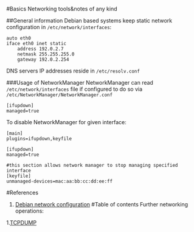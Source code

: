 #Basics
Networking tools&notes of any kind

##General information
Debian based systems keep static network configuration in `/etc/network/interfaces`:
```
auto eth0
iface eth0 inet static
    address 192.0.2.7
    netmask 255.255.255.0
    gateway 192.0.2.254
```
DNS servers IP addresses reside in `/etc/resolv.conf`

###Usage of NetworkManager
NetworkManager can read `/etc/network/interfaces` file if configured to do so 
via `/etc/NetworkManager/NetworkManager.conf`
```
[ifupdown]
managed=true
```
To disable NetworkManager for given interface:
```
[main]
plugins=ifupdown,keyfile

[ifupdown]
managed=true

#this section allows network manager to stop managing specified interface
[keyfile]
unmanaged-devices=mac:aa:bb:cc:dd:ee:ff
```
#References
 1. [Debian network configuration](https://wiki.debian.org/NetworkConfiguration)
#Table of contents
Further networking operations:

 1.[TCPDUMP](sniff/README.md) 